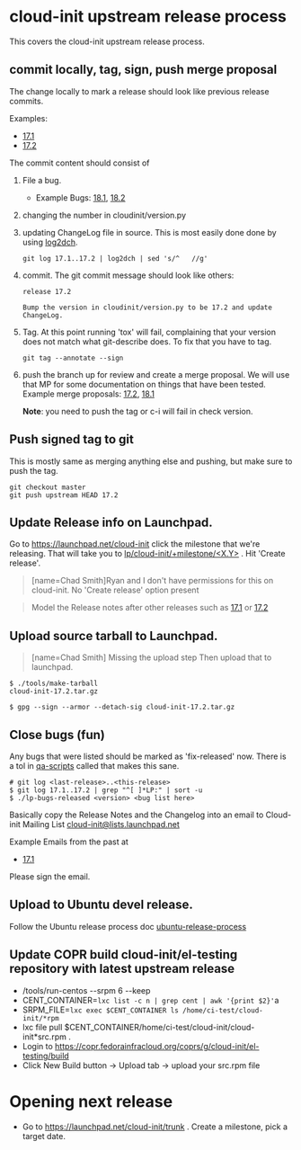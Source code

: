# cloud-init upstream release process

This covers the cloud-init upstream release process.

## commit locally, tag, sign, push merge proposal
The change locally to mark a release should look like previous release
commits.

Examples:

 * [17.1](https://git.launchpad.net/cloud-init/commit/?id=17.1)
 * [17.2](https://git.launchpad.net/cloud-init/commit/?id=17.1)
 
The commit content should consist of

 1. File a bug.
 
    * Example Bugs: [18.1](https://pad.lv/1751145), [18.2](https://bugs.launchpad.net/bugs/1759318)
 
 2. changing the number in cloudinit/version.py
 3. updating ChangeLog file in source.
    This is most easily done done by using [log2dch](https://gist.github.com/smoser/813c84bc7a79efc75d3f7fc2f383f12f).
    
        git log 17.1..17.2 | log2dch | sed 's/^   //g'
        
 4. commit.  The git commit message should look like others:

        release 17.2
        
        Bump the version in cloudinit/version.py to be 17.2 and update ChangeLog.
        
 5. Tag.  At this point running 'tox' will fail, complaining that your version does not match what git-describe does.  To fix that you have to tag.

        git tag --annotate --sign

 6. push the branch up for review and create a merge proposal.  We will use that MP for some documentation on things that have been tested.
    Example merge proposals: [17.2](https://code.launchpad.net/~smoser/cloud-init/+git/cloud-init/+merge/335233), [18.1](https://code.launchpad.net/~smoser/cloud-init/+git/cloud-init/+merge/338588)
    
    **Note**: you need to push the tag or c-i will fail in check version.
    
## Push signed tag to git
This is mostly same as merging anything else and pushing, but make sure to push the tag.

    git checkout master
    git push upstream HEAD 17.2
    
## Update Release info on Launchpad.
Go to https://launchpad.net/cloud-init click the milestone that we're releasing.  That will take you to [lp/cloud-init/+milestone/<X.Y>](http://launchpad.net/cloud-init/+milestone/17.2) .  Hit 'Create release'.
> [name=Chad Smith]Ryan and I don't have permissions for this on cloud-init. No 'Create release' option present

> Model the Release notes after other releases such as [17.1](https://launchpad.net/cloud-init/+milestone/17.1/) or [17.2](
https://launchpad.net/cloud-init/+milestone/17.2)

## Upload source tarball to Launchpad.
> [name=Chad Smith] Missing the upload step
Then upload that to launchpad.  
    
    $ ./tools/make-tarball 
    cloud-init-17.2.tar.gz
    
    $ gpg --sign --armor --detach-sig cloud-init-17.2.tar.gz
    
    
## Close bugs (fun)
Any bugs that were listed should be marked as 'fix-released' now.
There is a tol in [qa-scripts](https://github.com/cloud-init/qa-scripts) called that makes this sane.

    # git log <last-release>..<this-release>
    $ git log 17.1..17.2 | grep "^[ ]*LP:" | sort -u
    $ ./lp-bugs-released <version> <bug list here>
 
Basically copy the Release Notes and the Changelog into an email to
Cloud-init Mailing List <cloud-init@lists.launchpad.net>
   
Example Emails from the past at

 * [17.1](https://lists.launchpad.net/cloud-init/msg00106.html)
 
Please sign the email.
 

## Upload to Ubuntu devel release.
Follow the Ubuntu release process doc [ubuntu-release-process](https://gist.github.com/smoser/6391b854e6a80475aac473bba4ef0310#file-ubuntu-release-process-md)

## Update COPR build cloud-init/el-testing repository with latest upstream release
 * /tools/run-centos --srpm 6 --keep
 * CENT_CONTAINER=`lxc list -c n | grep cent | awk '{print $2}'`a
 * SRPM_FILE=`lxc exec $CENT_CONTAINER ls /home/ci-test/cloud-init/*rpm`
 * lxc file pull $CENT_CONTAINER/home/ci-test/cloud-init/cloud-init\*src.rpm .
 * Login to https://copr.fedorainfracloud.org/coprs/g/cloud-init/el-testing/build
 * Click New Build button -> Upload tab -> upload your src.rpm file


# Opening next release

  * Go to https://launchpad.net/cloud-init/trunk . Create a milestone, pick a target date.

